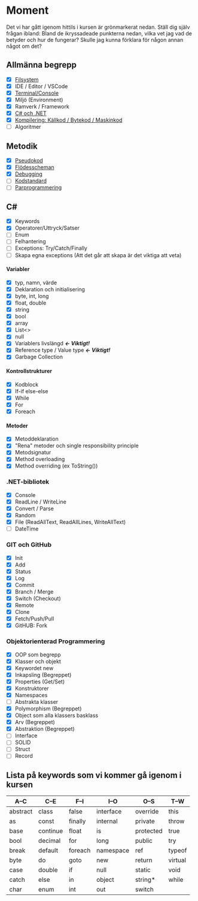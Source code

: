 # Moment

Det vi har gått igenom hittils i kursen är grönmarkerat nedan. Ställ dig själv frågan ibland: Bland de ikryssadeade punkterna nedan, vilka vet jag vad de betyder och hur de fungerar? Skulle jag kunna förklara för någon annan något om det?

## **Allmänna begrepp**
- [x] [Filsystem](material/general/datorkunskap/filesystem.md)
- [x] IDE / Editor / VSCode
- [x] [Terminal/Console](material/general/datorkunskap/console.md)
- [x] Miljö (Environment)
- [x] Ramverk / Framework
- [x] [C# och .NET](material/general/dotnet/index.md)
- [x] [Kompilering: Källkod / Bytekod / Maskinkod](material/general/dotnet/compilation.md)
- [ ] Algoritmer

## **Metodik**
- [x] [Pseudokod](material/general/methodology/pseudocode.md)
- [x] [Flödesscheman](material/general/methodology/flowcharts.md)
- [x] [Debugging](material/general/methodology/debugging.md)
- [ ] [Kodstandard](material/general/methodology/codeconventions.md)
- [ ] [Parprogrammering](material/general/methodology/pairprogramming.md)

## **C\#**

- [x] Keywords
- [x] Operatorer/Uttryck/Satser
- [ ] Enum
- [ ] Felhantering
- [ ] Exceptions: Try/Catch/Finally
- [ ] Skapa egna exceptions (Att det går att skapa är det viktiga att veta)

#### Variabler
- [x] typ, namn, värde
- [x] Deklaration och initialisering
- [x] byte, int, long
- [x] float, double
- [x] string
- [x] bool
- [X] array
- [X] List<>
- [x] null
- [X] Variablers livslängd ***<- Viktigt!***
- [X] Reference type / Value type ***<- Viktigt!***
- [X] Garbage Collection

#### Kontrollstrukturer
- [x] Kodblock
- [x] If-if else-else
- [x] While
- [x] For
- [x] Foreach

#### Metoder
- [x] Metoddeklaration
- [x] "Rena" metoder och single responsibility principle
- [x] Metodsignatur
- [x] Method overloading
- [x] Method overriding (ex ToString())

### **.NET-bibliotek**
- [X] Console
- [x] ReadLine / WriteLine
- [x] Convert / Parse
- [X] Random
- [X] File (ReadAllText, ReadAllLines, WriteAllText)
- [ ] DateTime

### GIT och GitHub
- [x] Init
- [x] Add
- [x] Status
- [x] Log
- [x] Commit
- [x] Branch / Merge
- [x] Switch (Checkout)
- [x] Remote
- [x] Clone
- [x] Fetch/Push/Pull
- [x] GitHUB: Fork

### Objektorienterad Programmering
- [x] OOP som begrepp
- [x] Klasser och objekt
- [x] Keywordet new
- [x] Inkapsling (Begreppet)
- [x] Properties (Get/Set)
- [x] Konstruktorer	
- [x] Namespaces
- [ ] Abstrakta klasser
- [x] Polymorphism (Begreppet)
- [x] Object som alla klassers basklass
- [x] Arv (Begreppet)
- [x] Abstraktion (Begreppet)
- [ ] Interface
- [ ] SOLID
- [ ] Struct
- [ ] Record

## Lista på keywords som vi kommer gå igenom i kursen

| A–C      | C–E      | F–I     | I–O       | O–S       | T–W     |
| -------- | -------- | ------- | --------- | --------- | ------- |
| abstract | class    | false   | interface | override  | this    |
| as       | const    | finally | internal  | private   | throw   |
| base     | continue | float   | is        | protected | true    |
| bool     | decimal  | for     | long      | public    | try     |
| break    | default  | foreach | namespace | ref       | typeof  |
| byte     | do       | goto    | new       | return    | virtual |
| case     | double   | if      | null      | static    | void    |
| catch    | else     | in      | object    | string\*  | while   |
| char     | enum     | int     | out       | switch    |         |


